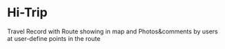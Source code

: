 Hi-Trip
=======

Travel Record with Route showing in map and Photos&amp;comments by users at user-define points in the route

